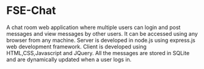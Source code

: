 # FSE-Chat
A chat room web application where multiple users can login and post messages and view messages by other users. It can be accessed using any browser from any machine. Server is developed in node.js using express.js web development framework. Client is developed using HTML,CSS,Javascript and JQuery. All the messages are stored in SQLite and are dynamically updated when a user logs in.
